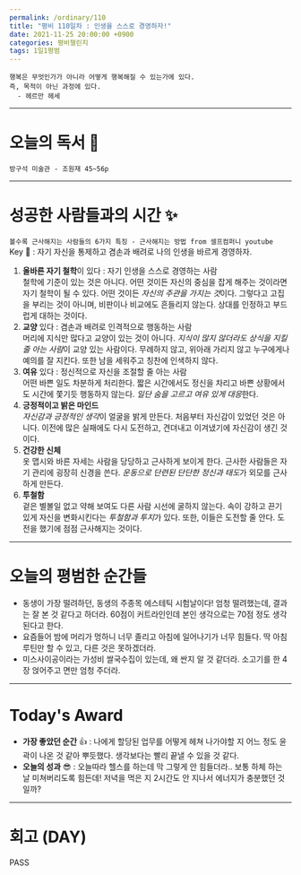 ```yaml
---
permalink: /ordinary/110
title: "평비 110일차 : 인생을 스스로 경영하자!"
date: 2021-11-25 20:00:00 +0900
categories: 평비챌린지
tags: 1일1평범 
---
```

```
행복은 무엇인가가 아니라 어떻게 행복해질 수 있는가에 있다.
즉, 목적이 아닌 과정에 있다.
  - 헤르만 헤세
```

---
# 오늘의 독서 📕
`방구석 미술관 - 조원재 45~56p`  


---
# 성공한 사람들과의 시간 ✨
`볼수록 근사해지는 사람들의 6가지 특징 - 근사해지는 방법 from 셀프컴퍼니 youtube`  
Key 🔑 : 자기 자신을 통제하고 겸손과 배려로 나의 인생을 바르게 경영하자.
1. **올바른 자기 철학**이 있다 : 자기 인생을 스스로 경영하는 사람  
  철학에 기준이 있는 것은 아니다. 어떤 것이든 자신의 중심을 잡게 해주는 것이라면 자기 철학이 될 수 있다. 어떤 것이든 *자신의 주관을 가지는 것*이다. 그렇다고 고집을 부리는 것이 아니며, 비판이나 비교에도 흔들리지 않는다. 상대를 인정하고 부드럽게 대하는 것이다.
2. **교양** 있다 : 겸손과 배려로 인격적으로 행동하는 사람  
  머리에 지식만 많다고 교양이 있는 것이 아니다. *지식이 많지 않더라도 상식을 지킬 줄 아는 사람*이 교양 있는 사람이다. 무례하지 않고, 위아래 가리지 않고 누구에게나 예의를 잘 지킨다. 또한 남을 세워주고 칭찬에 인색하지 않다.
3. **여유** 있다 : 정신적으로 자신을 조절할 줄 아는 사람  
  어떤 바쁜 일도 차분하게 처리한다. 짧은 시간에서도 정신을 차리고 바쁜 상황에서도 시간에 쫓기듯 행동하지 않는다. *일단 숨을 고르고 여유 있게 대응*한다.
4. **긍정적이고 밝은 마인드**  
  *자신감과 긍정적인 생각*이 얼굴을 밝게 만든다. 처음부터 자신감이 있었던 것은 아니다. 이전에 많은 실패에도 다시 도전하고, 견뎌내고 이겨냈기에 자신감이 생긴 것이다.
5. **건강한 신체**  
  옷 맵시와 바른 자세는 사람을 당당하고 근사하게 보이게 한다. 근사한 사람들은 자기 관리에 굉장히 신경을 쓴다. *운동으로 단련된 단단한 정신과 태도*가 외모를 근사하게 만든다.
6. **투철함**  
  겉은 별볼일 없고 약해 보여도 다른 사람 시선에 굴하지 않는다. 속이 강하고 끈기 있게 자신을 변화시킨다는 *투철함과 투지*가 있다. 또한, 이들은 도전할 줄 안다. 도전을 했기에 점점 근사해지는 것이다. 

---
# 오늘의 평범한 순간들
- 동생이 가장 떨려하던, 동생의 주종목 에스테틱 시험날이다! 엄청 떨려했는데, 결과는 잘 본 것 같다고 하더라. 60점이 커트라인인데 본인 생각으로는 70점 정도 생각된다고 한다.
- 요즘들어 밤에 머리가 멍하니 너무 졸리고 아침에 일어나기가 너무 힘들다. 딱 아침 루틴만 할 수 있고, 다른 것은 못하겠더라.
- 미스사이공이라는 가성비 쌀국수집이 있는데, 왜 싼지 알 것 같더라. 소고기를 한 4장 얹어주고 면만 엄청 주더라.

---
# Today's Award
- **가장 좋았던 순간** 👍 : 나에게 할당된 업무를 어떻게 헤쳐 나가야할 지 어느 정도 윤곽이 나온 것 같아 뿌듯했다. 생각보다는 빨리 끝낼 수 있을 것 같다.
- **오늘의 성과** 😎 : 오늘따라 헬스를 하는데 막 그렇게 안 힘들더라.. 보통 하체 하는 날 미쳐버리도록 힘든데! 저녁을 먹은 지 2시간도 안 지나서 에너지가 충분했던 것일까?

---
# 회고 (DAY)
PASS